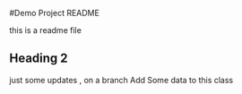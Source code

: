 #Demo Project README

this is a readme file

## Heading 2

just some updates , on a branch
Add Some data to this class
